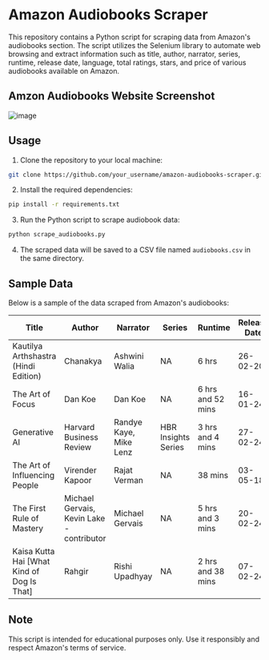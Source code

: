 # Amazon Audiobooks Scraper

This repository contains a Python script for scraping data from Amazon's audiobooks section. The script utilizes the Selenium library to automate web browsing and extract information such as title, author, narrator, series, runtime, release date, language, total ratings, stars, and price of various audiobooks available on Amazon.

## Amzon Audiobooks Website Screenshot
![image](https://github.com/HarmanBytes/Amazon-Audiobooks-Scraper/assets/105145207/13be0a3b-036a-4e7c-8d5c-f50857d62510)

## Usage

1. Clone the repository to your local machine:

```bash
git clone https://github.com/your_username/amazon-audiobooks-scraper.git
```

2. Install the required dependencies:

```bash
pip install -r requirements.txt
```

3. Run the Python script to scrape audiobook data:

```bash
python scrape_audiobooks.py
```

4. The scraped data will be saved to a CSV file named `audiobooks.csv` in the same directory.

## Sample Data

Below is a sample of the data scraped from Amazon's audiobooks:

| Title                                        | Author                                      | Narrator                                    | Series                        | Runtime          | Release Date | Language      | Total Ratings | Stars         | Price     |
|----------------------------------------------|---------------------------------------------|---------------------------------------------|-------------------------------|------------------|--------------|---------------|---------------|---------------|-----------|
| Kautilya Arthshastra (Hindi Edition)         | Chanakya                                    | Ashwini Walia                              | NA                            | 6 hrs            | 26-02-20     | Language: Hindi | 40            | 4.5           | Listen for free |
| The Art of Focus                            | Dan Koe                                     | Dan Koe                                     | NA                            | 6 hrs and 52 mins| 16-01-24    | Language: English | 3             | 5             | ₹668.00  |
| Generative AI                               | Harvard Business Review                     | Randye Kaye, Mike Lenz                     | HBR Insights Series           | 3 hrs and 4 mins| 27-02-24     | Language: English | NA            | Not rated yet | ₹351.00  |
| The Art of Influencing People              | Virender Kapoor                             | Rajat Verman                               | NA                            | 38 mins          | 03-05-18     | Language: English | 26            | 4             | Listen for free |
| The First Rule of Mastery                  | Michael Gervais, Kevin Lake - contributor  | Michael Gervais                            | NA                            | 5 hrs and 3 mins | 20-02-24     | Language: English | NA            | Not rated yet | ₹586.00  |
| Kaisa Kutta Hai [What Kind of Dog Is That] | Rahgir                                      | Rishi Upadhyay                             | NA                            | 2 hrs and 38 mins| 07-02-24     | Language: Hindi | NA            | Not rated yet | ₹233.00  |

## Note

This script is intended for educational purposes only. Use it responsibly and respect Amazon's terms of service.
